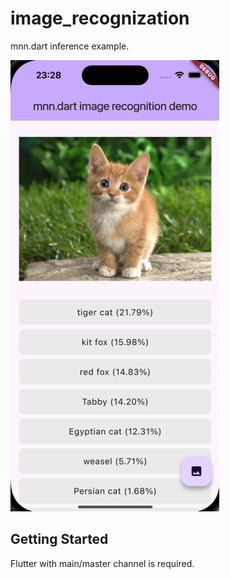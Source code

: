 # image_recognization

mnn.dart inference example.

![example](images/example.png)

## Getting Started

Flutter with main/master channel is required.
